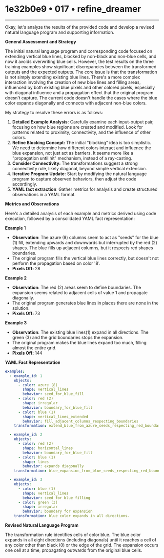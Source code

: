 # 1e32b0e9 • 017 • refine_dreamer

---
Okay, let's analyze the results of the provided code and develop a revised natural language program and supporting information.

**General Assessment and Strategy**

The initial natural language program and corresponding code focused on extending vertical blue lines, blocked by non-black and non-blue cells, and now it avoids overwriting blue cells. However, the test results on the three training examples show significant discrepancies between the transformed outputs and the expected outputs. The core issue is that the transformation is not simply extending existing blue lines. There's a more complex interaction involving the creation of new blue lines and filling areas, influenced by both existing blue pixels and other colored pixels, especially with diagonal influence and a propagation effect that the original program doesn't capture. The current code doesn't handle the cases where the blue color expands diagonally and connects with adjacent non-blue colors.

My strategy to resolve these errors is as follows:

1.  **Detailed Example Analysis:** Carefully examine each input-output pair, focusing on how blue regions are created and modified. Look for patterns related to proximity, connectivity, and the influence of other colors.
2.  **Refine Blocking Concept:** The initial "blocking" idea is too simplistic. We need to determine how different colors interact and influence the blue expansion, not just act as barriers. It seems more like a "propagation until hit" mechanism, instead of a ray-casting.
3.  **Consider Connectivity:**  The transformations suggest a strong connectivity rule, likely diagonal, beyond simple vertical extension.
4.  **Iterative Program Update:** Start by modifying the natural language program to capture observed behaviors, then adjust the code accordingly.
5.  **YAML fact extraction**: Gather metrics for analysis and create structured observations in a YAML format.

**Metrics and Observations**

Here's a detailed analysis of each example and metrics derived using code execution, followed by a consolidated YAML fact representation:

**Example 1**

*   **Observation:**  The azure (8) columns seem to act as "seeds" for the blue (1) fill, extending upwards and downwards but interrupted by the red (2) shapes. The blue fills up adjacent columns, but it respects red shapes boundaries.
*    The original program fills the vertical blue lines correctly, but doesn't not perform the propagation based on color '8'.
*   **Pixels Off:** 28

**Example 2**

*   **Observation:**  The red (2) areas seem to define boundaries. The expansion seems related to adjacent cells of value 1 and propagate diagonally.
*    The original program generates blue lines in places there are none in the solution.
*   **Pixels Off:** 73

**Example 3**

*   **Observation:** The existing blue lines(1) expand in all directions. The green (3) and the grid boundaries stops the expansion.
*    The original program makes the blue lines expand too much, filling almost the entire grid.
*   **Pixels Off:** 144

**YAML Fact Representation**

```yaml
examples:
  - example_id: 1
    objects:
      - color: azure (8)
        shape: vertical_lines
        behavior: seed_for_blue_fill
      - color: red (2)
        shape: irregular
        behavior: boundary_for_blue_fill
      - color: blue (1)
        shape: vertical_lines_extended
        behavior: fill_adjacent_columns_respecting_boundaries
    transformation: extend_blue_from_azure_seeds_respecting_red_boundaries

  - example_id: 2
    objects:
      - color: red (2)
        shape: horizontal_lines
        behavior: boundary_for_blue_fill
      - color: blue (1)
        shape: lines
        behavior: expands diagonally
    transformation: blue_expansion_from_blue_seeds_respecting_red_boundaries

  - example_id: 3
    objects:
      - color: blue (1)
        shape: vertical_lines
        behavior: seed for blue filling
      - color: green (3)
        shape: irregular
        behavior: boundary for expansion
    transformation: blue color expands in all directions.

```

**Revised Natural Language Program**

The transformation rule identifies cells of color blue. The blue color expands in all eight directions (including diagonals) until it reaches a cell of any color other than black (0) or the edge of the grid. The expansion occurs one cell at a time, propagating outwards from the original blue cells.


